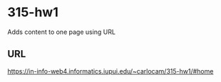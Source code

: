 # 315-hw1

Adds content to one page using URL

## URL

https://in-info-web4.informatics.iupui.edu/~carlocam/315-hw1/#home
